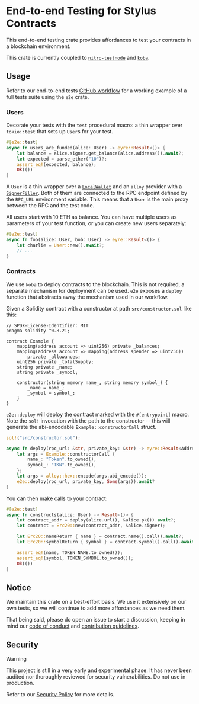 # End-to-end Testing for Stylus Contracts

This end-to-end testing crate provides affordances to test your contracts in a
blockchain environment.

This crate is currently coupled to [`nitro-testnode`] and [`koba`].

[`nitro-testnode`]: https://github.com/OffchainLabs/nitro-testnode
[`koba`]: https://github.com/OpenZeppelin/koba

## Usage

Refer to our end-to-end tests [GitHub workflow] for a working example of a full
tests suite using the `e2e` crate.

[GitHub workflow]: ../../.github/workflows/e2e-tests.yml

### Users

Decorate your tests with the `test` procedural macro: a thin wrapper over
`tokio::test` that sets up `User`s for your test.

```rust
#[e2e::test]
async fn users_are_funded(alice: User) -> eyre::Result<()> {
    let balance = alice.signer.get_balance(alice.address()).await?;
    let expected = parse_ether("10")?;
    assert_eq!(expected, balance);
    Ok(())
}
```

A `User` is a thin wrapper over a [`LocalWallet`] and an `alloy` provider with a
[`SignerFiller`]. Both of them are connected to the RPC endpoint defined by the
`RPC_URL` environment variable. This means that a `User` is the main proxy
between the RPC and the test code.

All users start with 10 ETH as balance. You can have multiple users as
parameters of your test function, or you can create new users separately:

```rust
#[e2e::test]
async fn foo(alice: User, bob: User) -> eyre::Result<()> {
    let charlie = User::new().await?;
    // ...
}
```

[`LocalWallet`]: https://github.com/alloy-rs/alloy/blob/4ecb7d86882ece8a9a7a5a892b71a3c198030731/crates/signer-wallet/src/lib.rs#L37
[`SignerFiller`]: https://github.com/alloy-rs/alloy/blob/4ecb7d86882ece8a9a7a5a892b71a3c198030731/crates/provider/src/fillers/signer.rs#L30

### Contracts

We use `koba` to deploy contracts to the blockchain. This is not required, a
separate mechanism for deployment can be used. `e2e` exposes a `deploy`
function that abstracts away the mechanism used in our workflow.

Given a Solidity contract with a constructor at path `src/constructor.sol` like
this:

```solidity
// SPDX-License-Identifier: MIT
pragma solidity ^0.8.21;

contract Example {
    mapping(address account => uint256) private _balances;
    mapping(address account => mapping(address spender => uint256))
        private _allowances;
    uint256 private _totalSupply;
    string private _name;
    string private _symbol;

    constructor(string memory name_, string memory symbol_) {
        _name = name_;
        _symbol = symbol_;
    }
}
```

`e2e::deploy` will deploy the contract marked with the `#[entrypoint]` macro.
Note the `sol!` invocation with the path to the constructor -- this will
generate the abi-encodable `Example::constructorCall` struct.

```rust
sol!("src/constructor.sol");

async fn deploy(rpc_url: &str, private_key: &str) -> eyre::Result<Address> {
    let args = Example::constructorCall {
        name_: "Token".to_owned(),
        symbol_: "TKN".to_owned(),
    };
    let args = alloy::hex::encode(args.abi_encode());
    e2e::deploy(rpc_url, private_key, Some(args)).await?
}
```

You can then make calls to your contract:

```rust
#[e2e::test]
async fn constructs(alice: User) -> Result<()> {
    let contract_addr = deploy(alice.url(), &alice.pk()).await?;
    let contract = Erc20::new(contract_addr, &alice.signer);

    let Erc20::nameReturn { name } = contract.name().call().await?;
    let Erc20::symbolReturn { symbol } = contract.symbol().call().await?;

    assert_eq!(name, TOKEN_NAME.to_owned());
    assert_eq!(symbol, TOKEN_SYMBOL.to_owned());
    Ok(())
}
```

## Notice

We maintain this crate on a best-effort basis. We use it extensively on our own
tests, so we will continue to add more affordances as we need them.

That being said, please do open an issue to start a discussion, keeping in mind
our [code of conduct] and [contribution guidelines].

[code of conduct]: ../../CODE_OF_CONDUCT.md
[contribution guidelines]: ../../CONTRIBUTING.md

## Security

> [!WARNING]
> This project is still in a very early and experimental phase. It has never
> been audited nor thoroughly reviewed for security vulnerabilities. Do not use
> in production.

Refer to our [Security Policy](../../SECURITY.md) for more details.
